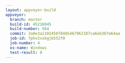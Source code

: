 ```yaml
---
layout: appveyor-build
appveyor:
  branch: master
  build-id: 45216045
  build-number: 564
  commit: 3a8e3a1102458f0485467962187ca6eb387e64aa
  job-id: 7phv2xskgjb552f0
  job-number: 4
  os-name: Windows
  test-result: 0
---
```

